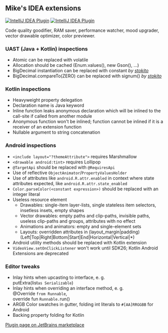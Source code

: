 
## Mike's IDEA extensions

[![IntelliJ IDEA Plugin](https://img.shields.io/jetbrains/plugin/v/12690-mike-s-idea-extensions?label=plugin&logo=intellij-idea)](https://plugins.jetbrains.com/plugin/12690-mike-s-idea-extensions/)
[![IntelliJ IDEA Plugin](https://img.shields.io/jetbrains/plugin/d/12690-mike-s-idea-extensions?logo=intellij-idea)](https://plugins.jetbrains.com/plugin/12690-mike-s-idea-extensions/)

<!-- start plugin.xml -->

Code quality goodifier, RAM saver, performance watcher, mood upgrader, vector drawable optimizer, color previewer.

  <h3>UAST (Java + Kotlin) inspections</h3>
  <ul>
    <li>Atomic can be replaced with volatile</li>
    <li>Allocation should be cached (Enum.values(), new Gson(), ...)</li>
    <li>BigDecimal instantiation can be replaced with constant <em>by <a href="https://github.com/stokito/">stokito</a></em></li>
    <li>BigDecimal.compareTo(ZERO) can be replaced with signum() <em>by <a href="https://github.com/stokito/">stokito</a></em></li>
  </ul>

  <h3>Kotlin inspections</h3>
  <ul>
    <li>Heavyweight property delegation</li>
    <li>Declaration name is Java keyword</li>
    <li>Inline function leaks anonymous declaration which will be inlined to the call-site if called from another module</li>
    <li>Anonymous function won't be inlined;
      function cannot be inlined if it is a receiver of an extension function</li>
    <li>Nullable argument to string concatenation</li>
  </ul>

  <h3>Android inspections</h3>
  <ul>
    <li><code>&lt;include layout="?themeAttribute"&gt;</code> requires Marshmallow</li>
    <li><code>&lt;drawable android:tint&gt;</code> requires Lollipop</li>
    <li><code>@TargetApi</code> should be replaced with <code>@RequiresApi</code></li>
    <li>Use of reflective <code>ObjectAnimator</code>/<code>PropertyValuesHolder</code></li>
    <li>Use of attributes like <code>android.R.attr.enabled</code> in context where state attributes expected, like <code>android.R.attr.state_enabled</code></li>
    <li><code>Color.parseColor(&lt;constant expression&gt;)</code> should be replaced with an integer literal</li>
    <li>Useless resource element
      <ul>
        <li>Drawables: single-item layer-lists, single stateless item selectors, insetless insets, empty shapes</li>
        <li>Vector drawables: empty paths and clip-paths, invisible paths, useless clip-paths and groups, attributes with no effect</li>
        <li>Animations and animators: empty and single-element sets</li>
        <li>Layouts: overridden attributes in (layout_margin|padding)(Left|Top|Right|Bottom|Start|End|Horizontal|Vertical|*)</li>
      </ul>
    </li>
    <li>Android utility methods should be replaced with Kotlin extension</li>
    <li><code>VideoView.setOnClickListener</code> won't work until SDK26; Kotlin Android Extensions are deprecated</li>
  </ul>

  <h3>Editor tweaks</h3>
  <ul>
    <li>Inlay hints when upcasting to interface, e. g.<br/>putExtra(list<code>as Serializable</code>)</li>
    <li>Inlay hints when overriding an interface method, e. g.<br/>@Override <code>from Runnable</code>,<br/>override fun <code>Runnable.</code>run()</li>
    <li>ARGB Color swatches in gutter, folding int literals to <code>#[AA]RRGGBB</code> for Android</li>
    <li>Backing property folding for Kotlin</li>
  </ul>

<!-- end plugin.xml -->

  [Plugin page on JetBrains marketplace](https://plugins.jetbrains.com/plugin/12690-mike-s-idea-extensions)
